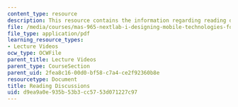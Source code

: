 ```yaml
---
content_type: resource
description: This resource contains the information regarding reading discussions.
file: /media/courses/mas-965-nextlab-i-designing-mobile-technologies-for-the-next-billion-users-fall-2008/d9ea9a0e935b53b3cc5753d071227c97_MITMAS_965F08_Lec04_mg.pdf
file_type: application/pdf
learning_resource_types:
- Lecture Videos
ocw_type: OCWFile
parent_title: Lecture Videos
parent_type: CourseSection
parent_uid: 2fea8c16-00d0-bf58-c7a4-ce2f92360b8e
resourcetype: Document
title: Reading Discussions
uid: d9ea9a0e-935b-53b3-cc57-53d071227c97
---
```

